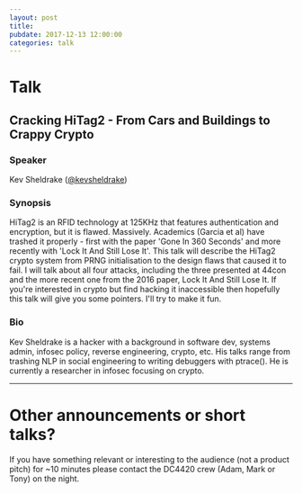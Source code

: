 ```yaml
---
layout: post
title:
pubdate: 2017-12-13 12:00:00
categories: talk
---
```


# Talk

## Cracking HiTag2 - From Cars and Buildings to Crappy Crypto

### Speaker

Kev Sheldrake ([@kevsheldrake](https://twitter.com/kevsheldrake))

### Synopsis

HiTag2 is an RFID technology at 125KHz that features authentication and encryption, but it is flawed. Massively. Academics (Garcia et al) have trashed it properly - first with the paper 'Gone In 360 Seconds' and more recently with 'Lock It And Still Lose It'. This talk will describe the HiTag2 crypto system from PRNG initialisation to the design flaws that caused it to fail.
I will talk about all four attacks, including the three presented at 44con and the more recent one from the 2016 paper, Lock It And Still Lose It. If you're interested in crypto but find hacking it inaccessible then hopefully this talk will give you some pointers. I'll try to make it fun.

### Bio
Kev Sheldrake is a hacker with a background in software dev, systems admin, infosec policy, reverse engineering, crypto, etc. His talks range from trashing NLP in social engineering to writing debuggers with ptrace(). He is currently a researcher in infosec focusing on crypto.

<hr>

# Other announcements or short talks?

If you have something relevant or interesting to the audience (not a product pitch) for ~10 minutes please contact the DC4420 crew (Adam, Mark or Tony) on the night.
